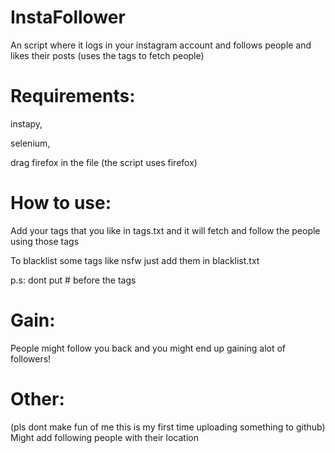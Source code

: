 # InstaFollower
An script where it logs in your instagram  account and follows people and likes their posts (uses the tags to fetch people) 

# Requirements:

 instapy,

 selenium,

 drag firefox in the file (the script uses firefox)

# How to use:
 Add your tags that you like in tags.txt and it will fetch and follow the people using those tags

 To blacklist some tags like nsfw just add them in blacklist.txt

 p.s: dont put # before the tags

# Gain: 
People might follow you back and you might end up gaining alot of followers!
# Other:
 (pls dont make fun of me this is my first time uploading something to github)
 Might add following people with their location
